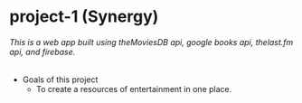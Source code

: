 # project-1 (Synergy)
###### This is a web app built using theMoviesDB api, google books api, thelast.fm api,  and firebase. 

*  Goals of this project
    *  To create a resources of entertainment in one place. 
